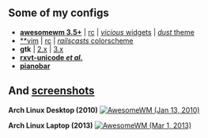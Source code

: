 Some of my configs
------------

* [**awesomewm 3.5+**](.config/awesome) | [rc](.config/awesome/rc.lua) | [_vicious_ widgets](.config/awesome/wi.lua) | [_dust_ theme](.config/awesome/themes/dust/theme.lua)
* [**vim](.vim) | [rc](.vim/vimrc) | [_railscasts_ colorscheme](.vim/colors/railscasts.vim)
* **gtk** | [2.x](.gtkrc.mine) | [3.x](.config/gtk-3.0/settings.ini)
* [**rxvt-unicode _et al._**](.Xdefaults)
* [**pianobar**](.config/pianobar)

And [screenshots](screenshots)
------------

**Arch Linux Desktop (2010)**
[![AwesomeWM (Jan 13, 2010)](https://github.com/tdy/dots/raw/master/screenshots/awesome_20100113_560x350.png "Arch Linux Desktop (2010)")](https://github.com/tdy/dots/raw/master/screenshots/awesome_20100113_1680x1050.png)

**Arch Linux Laptop (2013)**
[![AwesomeWM (Mar 1, 2013)](https://github.com/tdy/dots/raw/master/screenshots/ "Arch Linux Laptop (2013)")](https://github.com/tdy/dots/raw/master/screenshots/awesome_20130301_2880x1800.png)
